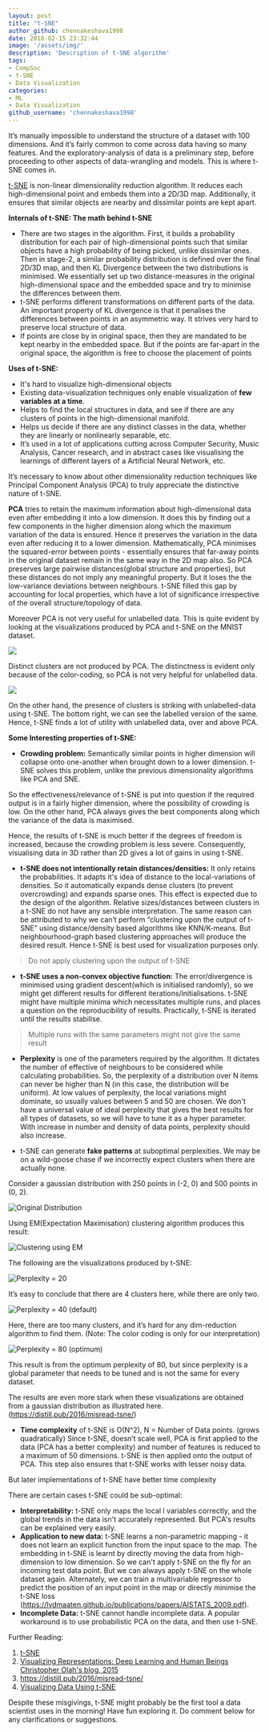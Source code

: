 ```yaml
---
layout: post
title: "t-SNE"
author_github: chennakeshava1998
date: 2018-02-15 23:32:44
image: '/assets/img/'
description: 'Description of t-SNE algorithm'
tags:
- CompSoc
- t-SNE
- Data Visualization
categories:
- ML
- Data Visualization
github_username: 'chennakeshava1998'
---
```

It’s manually impossible to understand the structure of a dataset with 100 dimensions. And it’s fairly common to come across data having so many features. And the exploratory-analysis of data is a preliminary step, before proceeding to other aspects of data-wrangling and models. This is where t-SNE comes in.

[t-SNE](https://en.wikipedia.org/wiki/T-distributed_stochastic_neighbor_embedding) is non-linear dimensionality reduction algorithm. It reduces each high-dimensional point and embeds them into a 2D/3D map. Additionally, it ensures that similar objects are nearby and dissimilar points are kept apart. 

__Internals of t-SNE: The math behind t-SNE__
- There are two stages in the algorithm. First, it builds a probability distribution for each pair of high-dimensional points such that similar objects have a high probability of being picked, unlike dissimilar ones. Then in stage-2, a similar probability distribution is defined over the final 2D/3D map, and then KL Divergence between the two distributions is minimised. We essentially set up two distance-measures in the original high-dimensional space and the embedded space and try to minimise the differences between them. 
- t-SNE performs different transformations on different parts of the data. An important property of KL divergence is that it penalises the differences between points in an asymmetric way. It strives very hard to preserve local structure of data.
- If points are close by in original space, then they are mandated to be kept nearby in the embedded space. But if the points are far-apart in the original space, the algorithm is free to choose the placement of points


__Uses of t-SNE:__

- It's hard to visualize high-dimensional objects
- Existing data-visualization techniques only enable visualization of __few variables at a time__.
- Helps to find the local structures in data, and see if there are any clusters of points in the high-dimensional manifold.
- Helps us decide if there are any distinct classes in the data, whether they are linearly or nonlinearly separable, etc.
- It’s used in a lot of applications cutting across Computer Security, Music Analysis, Cancer research, and in abstract cases like visualising the learnings of different layers of a Artificial Neural Network, etc.

It’s necessary to know about other dimensionality reduction techniques like Principal Component Analysis (PCA) to truly appreciate the distinctive nature of t-SNE. 

__PCA__ tries to retain the maximum information about high-dimensional data even after embedding it into a low dimension. It does this by finding out a few components in the higher dimension along which the maximum variation of the data is ensured. Hence it preserves the variation in the data even after reducing it to a lower dimension. Mathematically, PCA minimises the squared-error between points - essentially ensures that far-away points in the original dataset remain in the same way in the 2D map also. So PCA preserves large pairwise distances(global structure and properties), but these distances do not imply any meaningful property.
But it loses the the low-variance deviations between neighbours. t-SNE filled this gap by accounting for local properties, which have a lot of significance irrespective of the overall structure/topology of data.


Moreover PCA is not very useful for unlabelled data. This is quite evident by looking at the visualizations produced by PCA and t-SNE on the MNIST dataset. 

![](/blog/assets/img/t-SNE/pca_mnist.png)

Distinct clusters are not produced by PCA. The distinctness is evident only because of the color-coding, so PCA is not very helpful for unlabelled data.

![](/blog/assets/img/t-SNE/tsne_mnist.jpeg)


On the other hand, the presence of clusters is striking with unlabelled-data using t-SNE. The bottom right, we can see the labelled version of the same. Hence, t-SNE finds a lot of utility with unlabelled data, over and above PCA.



__Some Interesting properties of t-SNE:__

* __Crowding problem:__ Semantically similar points in higher dimension will collapse onto one-another when brought down to a lower dimension. t-SNE solves this problem, unlike the previous dimensionality algorithms like PCA and SNE.

So the effectiveness/relevance of t-SNE is put into question if the required output is in a fairly higher dimension, where the possibility of crowding is low. On the other hand, PCA always gives the best components along which the variance of the data is maximised.

Hence, the results of t-SNE is much better if the degrees of freedom is increased, because the crowding problem is less severe. Consequently, visualising data in 3D rather than 2D gives a lot of gains in using t-SNE.

- __t-SNE does not intentionally retain distances/densities:__ It only retains the probabilities. It adapts it's idea of distance to the local-variations of densities. So it automatically expands dense clusters (to prevent overcrowding) and expands sparse ones. This effect is expected due to the design of the algorithm. Relative sizes/distances between clusters in a t-SNE do not have any sensible interpretation. The same reason can be attributed to why we can’t perform “clustering upon the output of t-SNE” using distance/density based algorithms like KNN/K-means.  But neighbourhood-graph based clustering approaches will produce the desired result. Hence t-SNE is best used for visualization purposes only.

> Do not apply clustering upon the output of t-SNE

- __t-SNE uses a non-convex objective function:__ The error/divergence is minimised using gradient descent(which is initialised randomly), so we might get different results for different iterations/initialisations.  t-SNE might have multiple minima which necessitates multiple runs, and places a question on the reproducibility of results. Practically, t-SNE is iterated until the results stabilise.

> Multiple runs with the same parameters might not give the same result

- __Perplexity__ is one of the parameters required by the algorithm. It dictates the number of effective of neighbours to be considered while calculating probabilities. So, the perplexity of a distribution over N items can never be higher than N (in this case, the distribution will be uniform). At low values of perplexity, the local variations might dominate, so usually values between 5 and 50 are chosen. We don't have a universal value of ideal perplexity that gives the best results for all types of datasets, so we will have to tune it as a hyper parameter. With increase in number and density of data points, perplexity should also increase. 

- t-SNE can generate __fake patterns__ at suboptimal perplexities. We may be on a wild-goose chase if we incorrectly expect clusters when there are actually none.

Consider a gaussian distribution with 250 points in (-2, 0) and 500 points in (0, 2).

![Original Distribution](/blog/assets/img/t-SNE/orig.png)


Using EM(Expectation Maximisation) clustering algorithm produces this result:

![Clustering using EM](/blog/assets/img/t-SNE/EM.png)

The following are the visualizations produced by t-SNE:

![Perplexity = 20](/blog/assets/img/t-SNE/20.png)


It’s easy to conclude that there are 4 clusters here, while there are only two.

![Perplexity = 40 (default)](/blog/assets/img/t-SNE/40.png)


Here, there are too many clusters, and it’s hard for any dim-reduction algorithm to find them.
(Note: The color coding is only for our interpretation)

![Perplexity = 80 (optimum)](/blog/assets/img/t-SNE/80.png)


This result is from the optimum perplexity of 80, but since perplexity is a global parameter that needs to be tuned and is not the same for every dataset.

The results are even more stark when these visualizations are obtained from a gaussian distribution as illustrated here. (https://distill.pub/2016/misread-tsne/)

- __Time complexity__ of t-SNE is O(N^2), N = Number of Data points. (grows quadratically)
Since t-SNE, doesn’t scale well, PCA is first applied to the data (PCA has a better complexity) and number of features is reduced to a maximum of 50 dimensions. t-SNE is then applied onto the output of PCA. This step also ensures that t-SNE works with lesser noisy data.

But later implementations of t-SNE have better time complexity


There are certain cases t-SNE could be sub-optimal: 

* __Interpretability:__ t-SNE only maps the local l variables correctly, and the global trends in the data isn't accurately represented. But PCA's results can be explained very easily.
* __Application to new data:__ t-SNE learns a non-parametric mapping - it does not learn an explicit function from the input space to the map. The embedding in t-SNE is learnt by directly moving the data from high-dimension to low dimension. So we can't apply t-SNE on the fly for an incoming test data point. But we can always apply t-SNE on the whole dataset again. Alternately, we can train a multivariable regressor to predict the position of an input point in the map or directly minimise the t-SNE loss (https://lvdmaaten.github.io/publications/papers/AISTATS_2009.pdf). 
* __Incomplete Data:__ t-SNE cannot handle incomplete data. A popular workaround is to use probabilistic PCA on the data, and then use t-SNE.

Further Reading:
1. [t-SNE](https://en.wikipedia.org/wiki/T-distributed_stochastic_neighbor_embedding)
2. [Visualizing Representations: Deep Learning and Human Beings Christopher Olah's blog, 2015](https://colah.github.io/posts/2015-01-Visualizing-Representations/)
3. https://distill.pub/2016/misread-tsne/
4. [Visualizing Data Using t-SNE](https://www.youtube.com/watch?v=RJVL80Gg3lA)

Despite these misgivings, t-SNE might probably be the first tool a data scientist uses in the morning! Have fun exploring it. Do comment below for any clarifications or suggestions.




